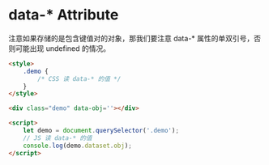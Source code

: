 # data-* Attribute

注意如果存储的是包含键值对的对象，那我们要注意 data-* 属性的单双引号，否则可能出现 undefined 的情况。

```html
<style>
    .demo {
        /* CSS 读 data-* 的值 */
    }
</style>

<div class="demo" data-obj=''></div>

<script>
    let demo = document.querySelector('.demo');
    // JS 读 data-* 的值
    console.log(demo.dataset.obj);
</script>
```